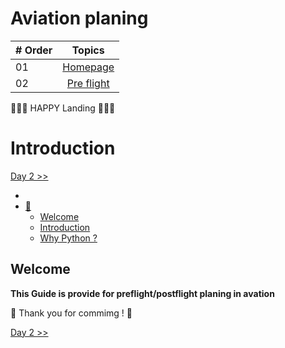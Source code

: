 # Aviation planing

|   # Order   | Topics                                                    |
|-----------|:-------------------------------------------------------------------------------------------------------------: |
|  01   |  [Homepage](./README.md)      |
|  02   |  [Pre flight](./preflight/preflight.md)  |

🧡🧡🧡 HAPPY Landing 🧡🧡🧡
<div align="Left">

  <h1>Introduction</h1>

</div>

[Day 2 >>](./preflight/preflight.md)

<!-- ![30DaysOfPython](./images/30DaysOfPython_banner3@2x.png) -->

- [](#-30-days-of-python)
- [📘 ](#-day-1)
  - [Welcome](#welcome)
  - [Introduction](#introduction)
  - [Why Python ?](#why-python-)
  
## Welcome
  **This Guide is provide for preflight/postflight planing in avation**

🎉 Thank you for commimg ! 🎉

[Day 2 >>](./preflight/preflight.md)
